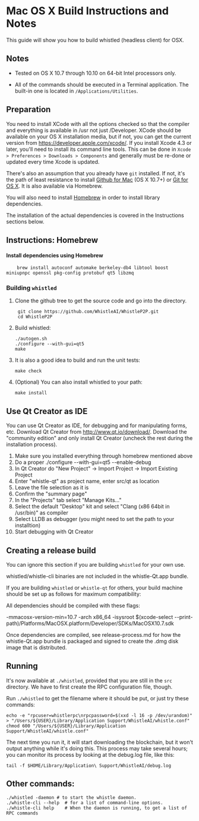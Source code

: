 Mac OS X Build Instructions and Notes
====================================
This guide will show you how to build whistled (headless client) for OSX.

Notes
-----

* Tested on OS X 10.7 through 10.10 on 64-bit Intel processors only.

* All of the commands should be executed in a Terminal application. The
built-in one is located in `/Applications/Utilities`.

Preparation
-----------

You need to install XCode with all the options checked so that the compiler
and everything is available in /usr not just /Developer. XCode should be
available on your OS X installation media, but if not, you can get the
current version from https://developer.apple.com/xcode/. If you install
Xcode 4.3 or later, you'll need to install its command line tools. This can
be done in `Xcode > Preferences > Downloads > Components` and generally must
be re-done or updated every time Xcode is updated.

There's also an assumption that you already have `git` installed. If
not, it's the path of least resistance to install [Github for Mac](https://mac.github.com/)
(OS X 10.7+) or
[Git for OS X](https://code.google.com/p/git-osx-installer/). It is also
available via Homebrew.

You will also need to install [Homebrew](http://brew.sh) in order to install library
dependencies.

The installation of the actual dependencies is covered in the Instructions
sections below.

Instructions: Homebrew
----------------------

#### Install dependencies using Homebrew

        brew install autoconf automake berkeley-db4 libtool boost miniupnpc openssl pkg-config protobuf qt5 libzmq

### Building `whistled`

1. Clone the github tree to get the source code and go into the directory.

        git clone https://github.com/WhistleAI/WhistleP2P.git
        cd WhistleP2P


3.  Build whistled:

        ./autogen.sh
        ./configure --with-gui=qt5
        make

3.  It is also a good idea to build and run the unit tests:

        make check

5.  (Optional) You can also install whistled to your path:

        make install

Use Qt Creator as IDE
------------------------
You can use Qt Creator as IDE, for debugging and for manipulating forms, etc.
Download Qt Creator from http://www.qt.io/download/. Download the "community edition" and only install Qt Creator (uncheck the rest during the installation process).

1. Make sure you installed everything through homebrew mentioned above
2. Do a proper ./configure --with-gui=qt5 --enable-debug
3. In Qt Creator do "New Project" -> Import Project -> Import Existing Project
4. Enter "whistle-qt" as project name, enter src/qt as location
5. Leave the file selection as it is
6. Confirm the "summary page"
7. In the "Projects" tab select "Manage Kits..."
8. Select the default "Desktop" kit and select "Clang (x86 64bit in /usr/bin)" as compiler
9. Select LLDB as debugger (you might need to set the path to your installtion)
10. Start debugging with Qt Creator

Creating a release build
------------------------
You can ignore this section if you are building `whistled` for your own use.

whistled/whistle-cli binaries are not included in the whistle-Qt.app bundle.

If you are building `whistled` or `whistle-qt` for others, your build machine should be set up
as follows for maximum compatibility:

All dependencies should be compiled with these flags:

 -mmacosx-version-min=10.7
 -arch x86_64
 -isysroot $(xcode-select --print-path)/Platforms/MacOSX.platform/Developer/SDKs/MacOSX10.7.sdk

Once dependencies are compiled, see release-process.md for how the whistle-Qt.app
bundle is packaged and signed to create the .dmg disk image that is distributed.

Running
-------

It's now available at `./whistled`, provided that you are still in the `src`
directory. We have to first create the RPC configuration file, though.

Run `./whistled` to get the filename where it should be put, or just try these
commands:

    echo -e "rpcuser=whistlerpc\nrpcpassword=$(xxd -l 16 -p /dev/urandom)" > "/Users/${USER}/Library/Application Support/WhistleAI/whistle.conf"
    chmod 600 "/Users/${USER}/Library/Application Support/WhistleAI/whistle.conf"

The next time you run it, it will start downloading the blockchain, but it won't
output anything while it's doing this. This process may take several hours;
you can monitor its process by looking at the debug.log file, like this:

    tail -f $HOME/Library/Application\ Support/WhistleAI/debug.log

Other commands:
-------

    ./whistled -daemon # to start the whistle daemon.
    ./whistle-cli --help  # for a list of command-line options.
    ./whistle-cli help    # When the daemon is running, to get a list of RPC commands

